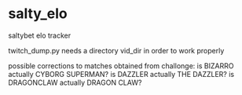 salty_elo
=========

saltybet elo tracker

twitch_dump.py needs a directory vid_dir in order to work properly

possible corrections to matches obtained from challonge:
is BIZARRO actually CYBORG SUPERMAN?
is DAZZLER actually THE DAZZLER?
is DRAGONCLAW actually DRAGON CLAW?